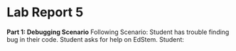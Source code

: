 # **Lab Report 5**
**Part 1: Debugging Scenario**
Following Scenario: Student has trouble finding bug in their code. Student asks for help on EdStem. 
Student: 
